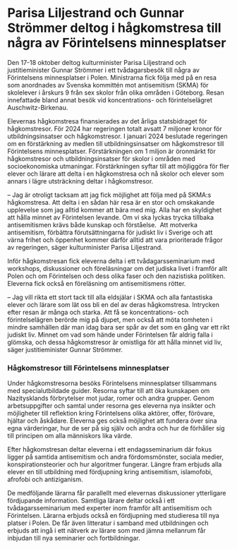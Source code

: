 # Parisa Liljestrand och Gunnar Strömmer deltog i hågkomstresa till några av Förintelsens minnesplatser

Den 17\-18 oktober deltog kulturminister Parisa Liljestrand och justitieminister Gunnar Strömmer i ett tvådagarsbesök till några av Förintelsens minnesplatser i Polen. Ministrarna fick följa med på en resa som anordnades av Svenska kommittén mot antisemitism (SKMA) för skolelever i årskurs 9 från sex skolor från olika områden i Göteborg. Resan innefattade bland annat besök vid koncentrations\- och förintelselägret Auschwitz\-Birkenau.


Elevernas hågkomstresa finansierades av det årliga statsbidraget för hågkomstresor. För 2024 har regeringen totalt avsatt 7 miljoner kronor för utbildningsinsatser och hågkomstresor. I januari 2024 beslutade regeringen om en förstärkning av medlen till utbildningsinsatser om hågkomstresor till Förintelsens minnesplatser. Förstärkningen om 1 miljon är öronmärkt för hågkomstresor och utbildningsinsatser för skolor i områden med socioekonomiska utmaningar. Förstärkningen syftar till att möjliggöra för fler elever och lärare att delta i en hågkomstresa och nå skolor och elever som annars i lägre utsträckning deltar i hågkomstresor.

– Jag är otroligt tacksam att jag fick möjlighet att följa med på SKMA:s hågkomstresa. Att delta i en sådan här resa är en stor och omskakande upplevelse som jag alltid kommer att bära med mig. Alla har en skyldighet att hålla minnet av Förintelsen levande. Om vi ska lyckas trycka tillbaka antisemitismen krävs både kunskap och förståelse.  Att motverka antisemitism, förbättra förutsättningarna för judiskt liv i Sverige och att värna frihet och öppenhet kommer därför alltid att vara prioriterade frågor av regeringen, säger kulturminister Parisa Liljestrand.

Inför hågkomstresan fick eleverna delta i ett tvådagarsseminarium med workshops, diskussioner och föreläsningar om det judiska livet i framför allt Polen och om Förintelsen och dess olika faser och den nazistiska politiken. Eleverna fick också en föreläsning om antisemitismens rötter.

– Jag vill rikta ett stort tack till alla eldsjälar i SKMA och alla fantastiska elever och lärare som lät oss bli en del av deras hågkomstresa. Intrycken efter resan är många och starka. Att få se koncentrations\- och förintelselägren berörde mig på djupet, men också att möta tomheten i mindre samhällen där man idag bara ser spår av det som en gång var ett rikt judiskt liv. Minnet om vad som hände under Förintelsen får aldrig falla i glömska, och dessa hågkomstresor är omistliga för att hålla minnet vid liv, säger justitieminister Gunnar Strömmer.

### Hågkomstresor till Förintelsens minnesplatser

Under hågkomstresorna besöks Förintelsens minnesplatser tillsammans med specialutbildade guider. Resorna syftar till att öka kunskapen om Nazitysklands förbrytelser mot judar, romer och andra grupper. Genom arbetsuppgifter och samtal under resorna ges eleverna nya insikter och möjligheter till reflektion kring Förintelsens olika aktörer, offer, förövare, hjältar och åskådare. Eleverna ges också möjlighet att fundera över sina egna värderingar, hur de ser på sig själv och andra och hur de förhåller sig till principen om alla människors lika värde.

Efter hågkomstresan deltar eleverna i ett endagsseminarium där fokus ligger på samtida antisemitism och andra fördomsmönster, sociala medier, konspirationsteorier och hur algoritmer fungerar. Längre fram erbjuds alla elever en till utbildning med fördjupning kring antisemitism, islamofobi, afrofobi och antiziganism.

De medföljande lärarna får parallellt med elevernas diskussioner ytterligare fördjupande information. Samtliga lärare deltar också i ett tvådagarsseminarium med experter inom framför allt antisemitism och Förintelsen. Lärarna erbjuds också en fördjupning med studieresa till nya platser i Polen. De får även litteratur i samband med utbildningen och erbjuds att ingå i ett nätverk av lärare som med jämna mellanrum får inbjudan till nya seminarier och fortbildningar.
